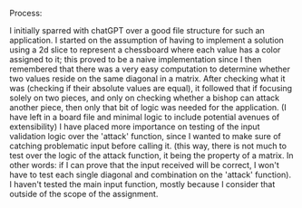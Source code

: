 Process:

I initially sparred with chatGPT over a good file structure for such an application. 
I started on the assumption of having to implement a solution using a 2d slice to represent a chessboard where each value has a color assigned to it; this proved to be a naive implementation since
I then remembered that there was a very easy computation to determine whether two values reside on the same diagonal in a matrix. 
After checking what it was (checking if their absolute values are equal), it followed that if focusing solely on two pieces, and only on checking whether a bishop can attack another piece, then only that bit of logic was needed for the application.
(I have left in a board file and minimal logic to include potential avenues of extensibility) 
I have placed more importance on testing of the input validation logic over the 'attack' function, since I wanted to make sure of catching problematic input before calling it. 
(this way, there is not much to test over the logic of the attack function, it being the property of a matrix. In other words: if I can prove that the input received will be correct, I won't have to test each single diagonal and combination on the 'attack' function).
I haven't tested the main input function, mostly because I consider that outside of the scope of the assignment.
